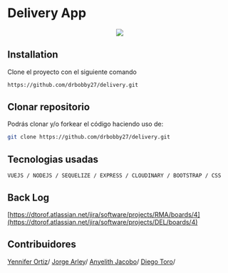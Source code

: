 # Delivery App

<div align="center">
  <img  src="https://res.cloudinary.com/jorge-tarifa/image/upload/v1665118200/carrito-market-mix/Magna_hoka4e.jpg"/>
</div>

## Installation
Clone el proyecto con el siguiente comando

```bash
https://github.com/drbobby27/delivery.git
```
## Clonar repositorio
Podrás clonar y/o forkear el código haciendo uso de:  

```bash
git clone https://github.com/drbobby27/delivery.git
```


## Tecnologias usadas
`VUEJS / NODEJS / SEQUELIZE / EXPRESS / CLOUDINARY / BOOTSTRAP / CSS`

## Back Log
[https://dtorof.atlassian.net/jira/software/projects/RMA/boards/4](https://dtorof.atlassian.net/jira/software/projects/DEL/boards/4)

## Contribuidores
[Yennifer Ortiz](https://github.com/yortizher)/
[Jorge Arley](https://github.com/drbobby27)/
[Anyelith Jacobo](https://github.com/anyelithj)/
[Diego Toro](https://github.com/Dtorof)/
